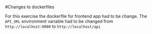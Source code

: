 #Changes to dockerfiles

For this exercise the dockerfile for frontend app had to be change. The `API_URL` environment variable had to be changed 
from `http://localhost:8000` to `http://localhost/api`
